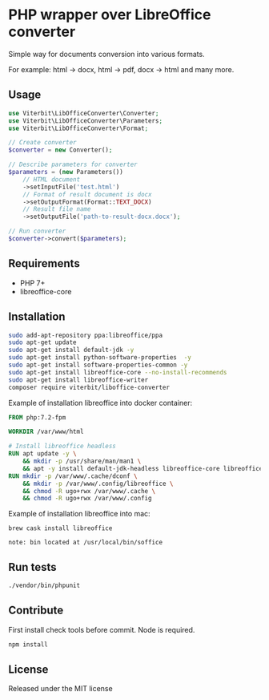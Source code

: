  # PHP wrapper over LibreOffice converter
Simple way for documents conversion into various formats.

For example: html -> docx, html -> pdf, docx -> html and many more.

## Usage

```php
use Viterbit\LibOfficeConverter\Converter;
use Viterbit\LibOfficeConverter\Parameters;
use Viterbit\LibOfficeConverter\Format;

// Create converter
$converter = new Converter();

// Describe parameters for converter
$parameters = (new Parameters())
    // HTML document
    ->setInputFile('test.html')
    // Format of result document is docx
    ->setOutputFormat(Format::TEXT_DOCX)
    // Result file name
    ->setOutputFile('path-to-result-docx.docx');

// Run converter
$converter->convert($parameters);
```

## Requirements

- PHP 7+
- libreoffice-core

## Installation

```bash
sudo add-apt-repository ppa:libreoffice/ppa
sudo apt-get update
sudo apt-get install default-jdk -y
sudo apt-get install python-software-properties  -y
sudo apt-get install software-properties-common -y
sudo apt-get install libreoffice-core --no-install-recommends
sudo apt-get install libreoffice-writer
composer require viterbit/liboffice-converter
```

Example of installation libreoffice into docker container:

```dockerfile
FROM php:7.2-fpm

WORKDIR /var/www/html

# Install libreoffice headless
RUN apt update -y \
    && mkdir -p /usr/share/man/man1 \
    && apt -y install default-jdk-headless libreoffice-core libreoffice-writer libreoffice-calc
RUN mkdir -p /var/www/.cache/dconf \
    && mkdir -p /var/www/.config/libreoffice \
    && chmod -R ugo+rwx /var/www/.cache \
    && chmod -R ugo+rwx /var/www/.config
```

Example of installation libreoffice into mac:

```
brew cask install libreoffice

note: bin located at /usr/local/bin/soffice
```

## Run tests

```bash
./vendor/bin/phpunit
```

## Contribute

First install check tools before commit. Node is required.

```bash
npm install
```

## License

Released under the MIT license
